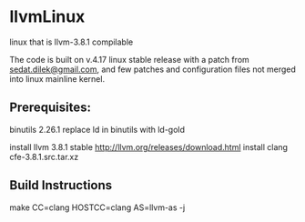 # llvmLinux
linux that is llvm-3.8.1 compilable

The code is built on v.4.17 linux stable release with a patch from sedat.dilek@gmail.com, and few patches and configuration files not merged into linux mainline kernel.

## Prerequisites:

binutils 2.26.1
replace ld in binutils with ld-gold

install llvm 3.8.1 stable http://llvm.org/releases/download.html
install clang cfe-3.8.1.src.tar.xz

## Build Instructions

make CC=clang HOSTCC=clang AS=llvm-as -j <no of processors>
